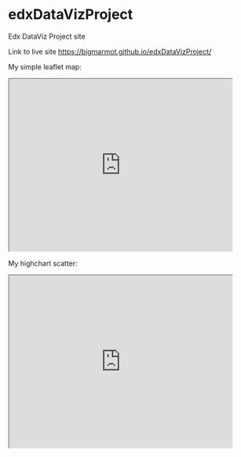  # edxDataVizProject
Edx DataViz Project site

Link to live site https://bigmarmot.github.io/edxDataVizProject/

My simple leaflet map:
<iframe width="90%" height="350" src="https://bigmarmot.github.io/leaflet-map-simple"></iframe>

My highchart scatter:
<iframe width="90%" height="350" src="https://bigmarmot.github.io/highcharts-scatter-csv"></iframe>
